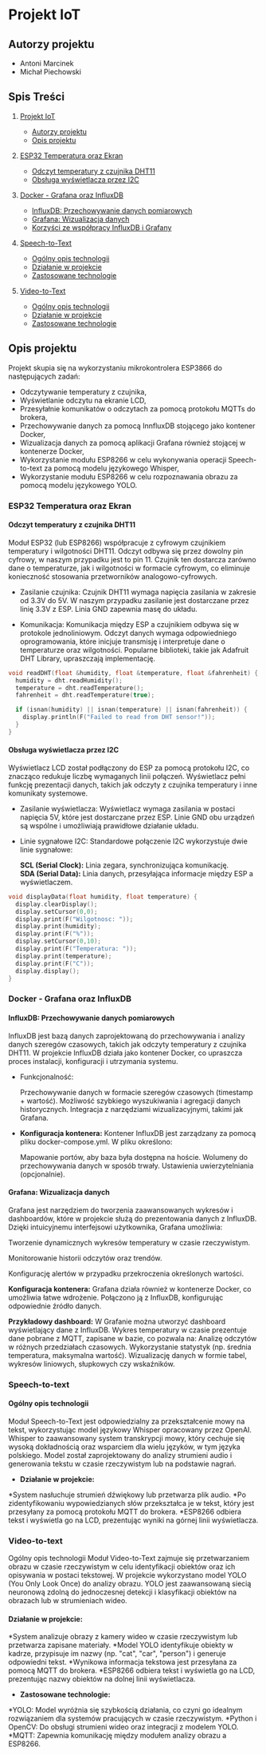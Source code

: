 # Projekt IoT # 

## Autorzy projektu ## 
* Antoni Marcinek 
* Michał Piechowski

## Spis Treści ## 

1. [Projekt IoT](#projekt-iot)
   - [Autorzy projektu](#autorzy-projektu)
   - [Opis projektu](#opis-projektu)

2. [ESP32 Temperatura oraz Ekran](#esp32-temperatura-oraz-ekran)
   - [Odczyt temperatury z czujnika DHT11](#odczyt-temperatury-z-czujnika-dht11)
   - [Obsługa wyświetlacza przez I2C](#obsługa-wyświetlacza-przez-i2c)

3. [Docker - Grafana oraz InfluxDB](#docker---grafana-oraz-influxdb)
   - [InfluxDB: Przechowywanie danych pomiarowych](#influxdb-przechowywanie-danych-pomiarowych)
   - [Grafana: Wizualizacja danych](#grafana-wizualizacja-danych)
   - [Korzyści ze współpracy InfluxDB i Grafany](#korzyści-ze-współpracy-influxdb-i-grafany)

4. [Speech-to-Text](#speech-to-text)
   - [Ogólny opis technologii](#ogólny-opis-technologii-1)
   - [Działanie w projekcie](#działanie-w-projekcie)
   - [Zastosowane technologie](#zastosowane-technologie)

5. [Video-to-Text](#video-to-text)
   - [Ogólny opis technologii](#ogólny-opis-technologii-2)
   - [Działanie w projekcie](#działanie-w-projekcie-1)
   - [Zastosowane technologie](#zastosowane-technologie-1)

## Opis projektu ##

Projekt skupia się na wykorzystaniu mikrokontrolera ESP3866 do następujących zadań:

* Odczytywanie temperatury z czujnika,
* Wyświetlanie odczytu na ekranie LCD,
* Przesyłałnie komunikatów o odczytach za pomocą protokołu MQTTs do brokera,
* Przechowywanie danych za pomocą InnfluxDB stojącego jako kontener Docker,
* Wizualizacja danych za pomocą aplikacji Grafana również stojącej w kontenerze Docker,
* Wykorzystanie modułu ESP8266 w celu wykonywania operacji Speech-to-text za pomocą modelu językowego Whisper,
* Wykorzystanie modułu ESP8266 w celu rozpoznawania obrazu za pomocą modelu językowego YOLO.

### ESP32 Temperatura oraz Ekran ###

#### Odczyt temperatury z czujnika DHT11 #### 
Moduł ESP32 (lub ESP8266) współpracuje z cyfrowym czujnikiem temperatury i wilgotności DHT11. Odczyt odbywa się przez dowolny pin cyfrowy, w naszym przypadku jest to pin 11. Czujnik ten dostarcza zarówno dane o temperaturze, jak i wilgotności w formacie cyfrowym, co eliminuje konieczność stosowania przetworników analogowo-cyfrowych.

* Zasilanie czujnika:
  Czujnik DHT11 wymaga napięcia zasilania w zakresie od 3.3V do 5V. W naszym przypadku zasilanie jest dostarczane przez linię 3.3V z ESP. Linia GND zapewnia masę do układu.

* Komunikacja:
  Komunikacja między ESP a czujnikiem odbywa się w protokole jednoliniowym. Odczyt danych wymaga odpowiedniego oprogramowania, które inicjuje transmisję i interpretuje dane o temperaturze oraz wilgotności. Popularne biblioteki, takie jak Adafruit DHT Library, upraszczają implementację.
  
```C
void readDHT(float &humidity, float &temperature, float &fahrenheit) {
  humidity = dht.readHumidity();
  temperature = dht.readTemperature();
  fahrenheit = dht.readTemperature(true);

  if (isnan(humidity) || isnan(temperature) || isnan(fahrenheit)) {
    display.println(F("Failed to read from DHT sensor!"));
  }
}
```

#### Obsługa wyświetlacza przez I2C ####
Wyświetlacz LCD został podłączony do ESP za pomocą protokołu I2C, co znacząco redukuje liczbę wymaganych linii połączeń. Wyświetlacz pełni funkcję prezentacji danych, takich jak odczyty z czujnika temperatury i inne komunikaty systemowe.

* Zasilanie wyświetlacza:
  Wyświetlacz wymaga zasilania w postaci napięcia 5V, które jest dostarczane przez ESP. Linie GND obu urządzeń są wspólne i umożliwiają prawidłowe działanie układu.

* Linie sygnałowe I2C:
  Standardowe połączenie I2C wykorzystuje dwie linie sygnałowe:

  **SCL (Serial Clock):** Linia zegara, synchronizująca komunikację. <br>
  **SDA (Serial Data):** Linia danych, przesyłająca informacje między ESP a wyświetlaczem.

```C
void displayData(float humidity, float temperature) {
  display.clearDisplay();
  display.setCursor(0,0);
  display.print(F("Wilgotnosc: "));
  display.print(humidity);
  display.print(F("%"));
  display.setCursor(0,10);
  display.print(F("Temperatura: "));
  display.print(temperature);
  display.print(F("C"));
  display.display();
}
```

### Docker - Grafana oraz InfluxDB ###

#### InfluxDB: Przechowywanie danych pomiarowych ####

InfluxDB jest bazą danych zaprojektowaną do przechowywania i analizy danych szeregów czasowych, takich jak odczyty temperatury z czujnika DHT11. W projekcie InfluxDB działa jako kontener Docker, co upraszcza proces instalacji, konfiguracji i utrzymania systemu.

* Funkcjonalność:

  Przechowywanie danych w formacie szeregów czasowych (timestamp + wartość).
  Możliwość szybkiego wyszukiwania i agregacji danych historycznych.
  Integracja z narzędziami wizualizacyjnymi, takimi jak Grafana.

* **Konfiguracja kontenera:** Kontener InfluxDB jest zarządzany za pomocą pliku docker-compose.yml. W pliku określono:

  Mapowanie portów, aby baza była dostępna na hoście.
  Wolumeny do przechowywania danych w sposób trwały.
  Ustawienia uwierzytelniania (opcjonalnie).

#### Grafana: Wizualizacja danych ####
Grafana jest narzędziem do tworzenia zaawansowanych wykresów i dashboardów, które w projekcie służą do prezentowania danych z InfluxDB. Dzięki intuicyjnemu interfejsowi użytkownika, Grafana umożliwia:

Tworzenie dynamicznych wykresów temperatury w czasie rzeczywistym.

Monitorowanie historii odczytów oraz trendów.

Konfigurację alertów w przypadku przekroczenia określonych wartości.

**Konfiguracja kontenera:** Grafana działa również w kontenerze Docker, co umożliwia łatwe wdrożenie. Połączono ją z InfluxDB, konfigurując odpowiednie źródło danych.

**Przykładowy dashboard:** W Grafanie można utworzyć dashboard wyświetlający dane z InfluxDB. Wykres temperatury w czasie prezentuje dane pobrane z MQTT, zapisane w bazie, co pozwala na:
Analizę odczytów w różnych przedziałach czasowych.
Wykorzystanie statystyk (np. średnia temperatura, maksymalna wartość).
Wizualizację danych w formie tabel, wykresów liniowych, słupkowych czy wskaźników.

### Speech-to-text ###

#### Ogólny opis technologii #### 
Moduł Speech-to-Text jest odpowiedzialny za przekształcenie mowy na tekst, wykorzystując model językowy Whisper opracowany przez OpenAI. Whisper to zaawansowany system transkrypcji mowy, który cechuje się wysoką dokładnością oraz wsparciem dla wielu języków, w tym języka polskiego. Model został zaprojektowany do analizy strumieni audio i generowania tekstu w czasie rzeczywistym lub na podstawie nagrań.

* **Działanie w projekcie:**

*System nasłuchuje strumień dźwiękowy lub przetwarza plik audio.
*Po zidentyfikowaniu wypowiedzianych słów przekształca je w tekst, który jest przesyłany za pomocą protokołu MQTT do brokera.
*ESP8266 odbiera tekst i wyświetla go na LCD, prezentując wyniki na górnej linii wyświetlacza.

### Video-to-text ###

Ogólny opis technologii
Moduł Video-to-Text zajmuje się przetwarzaniem obrazu w czasie rzeczywistym w celu identyfikacji obiektów oraz ich opisywania w postaci tekstowej. W projekcie wykorzystano model YOLO (You Only Look Once) do analizy obrazu. YOLO jest zaawansowaną siecią neuronową zdolną do jednoczesnej detekcji i klasyfikacji obiektów na obrazach lub w strumieniach wideo.

#### Działanie w projekcie: ####

*System analizuje obrazy z kamery wideo w czasie rzeczywistym lub przetwarza zapisane materiały.
*Model YOLO identyfikuje obiekty w kadrze, przypisuje im nazwy (np. "cat", "car", "person") i generuje odpowiedni tekst.
*Wynikowa informacja tekstowa jest przesyłana za pomocą MQTT do brokera.
*ESP8266 odbiera tekst i wyświetla go na LCD, prezentując nazwy obiektów na dolnej linii wyświetlacza.

* **Zastosowane technologie:**

*YOLO: Model wyróżnia się szybkością działania, co czyni go idealnym rozwiązaniem dla systemów pracujących w czasie rzeczywistym.
*Python i OpenCV: Do obsługi strumieni wideo oraz integracji z modelem YOLO.
*MQTT: Zapewnia komunikację między modułem analizy obrazu a ESP8266.

